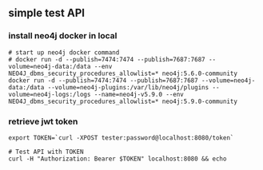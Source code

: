 ## simple test API
### install neo4j docker in local
```shell
# start up neo4j docker command
# docker run -d --publish=7474:7474 --publish=7687:7687 --volume=neo4j-data:/data --env NEO4J_dbms_security_procedures_allowlist=* neo4j:5.6.0-community
docker run -d --publish=7474:7474 --publish=7687:7687 --volume=neo4j-data:/data --volume=neo4j-plugins:/var/lib/neo4j/plugins --volume=neo4j-logs:/logs --name=neo4j-v5.9.0 --env NEO4J_dbms_security_procedures_allowlist=* neo4j:5.9.0-community
```
### retrieve jwt token
```shell
export TOKEN=`curl -XPOST tester:password@localhost:8080/token`
```

```shell
# Test API with TOKEN
curl -H "Authorization: Bearer $TOKEN" localhost:8080 && echo
```